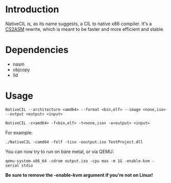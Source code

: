 # Introduction
NativeCIL is, as its name suggests, a CIL to native x86 compiler. It's a [CS2ASM](https://github.com/nifanfa/CS2ASM) rewrite, which is meant to be faster and more efficient and stable.

# Dependencies
- nasm
- objcopy
- lld

# Usage
``NativeCIL --architecture <amd64> --format <bin,elf> --image <none,iso> --output <output> <input>``

``NativeCIL -c<amd64> -f<bin,elf> -t<none,iso> -o<output> <input>``

For example:

``./NativeCIL -camd64 -felf -tiso -ooutput.iso TestProject.dll``

You can now try to run on bare metal, or via QEMU:

``qemu-system-x86_64 -cdrom output.iso -cpu max -m 1G -enable-kvm -serial stdio``

**Be sure to remove the -enable-kvm argument if you're not on Linux!**